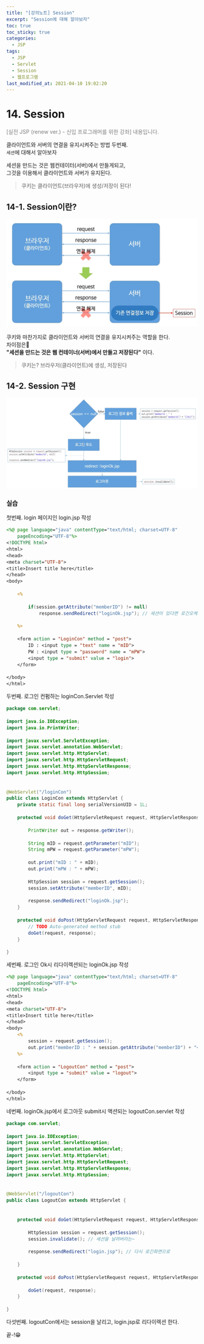 ```yaml
---
title: "[강의노트] Session"
excerpt: "Session에 대해 알아보자"
toc: true
toc_sticky: true
categories:
  - JSP
tags:
  - JSP
  - Servlet
  - Session
  - 웹프로그램
last_modified_at: 2021-04-10 19:02:20
---
```


# 14. Session
<span style="color:grey">[실전 JSP (renew ver.) - 신입 프로그래머를 위한 강좌] 내용입니다.</span>

클라이언트와 서버의 연결을 유지시켜주는 방법 두번째.  
`세션`에 대해서 알아보자  

세션을 만드는 것은 웹컨테이터(서버)에서 만들게되고,  
그것을 이용해서 클라이언트와 서버가 유지된다.  
> 쿠키는 클라이언트(브라우저)에 생성/저장이 된다!

## 14-1. Session이란?
![이미지](/assets/images/JSP&Servlet/실전JSP/14강/14강_1.png)

쿠키와 마찬가지로 클라이언트와 서버의 연결을 유지시켜주는 역할을 한다.  
차이점은🤨  
**"세션을 만드는 것은 웹 컨테이너(서버)에서 만들고 저장된다"** 이다.
>쿠키는? 브라우저(클라이언트)에 생성, 저장된다  

## 14-2. Session 구현
![이미지](/assets/images/JSP&Servlet/실전JSP/14강/14강_2.png)

### 실습

첫번째. login 페이지인 login.jsp 작성  
   
```jsp
<%@ page language="java" contentType="text/html; charset=UTF-8"
    pageEncoding="UTF-8"%>
<!DOCTYPE html>
<html>
<head>
<meta charset="UTF-8">
<title>Insert title here</title>
</head>
<body>

	<%
	
		if(session.getAttribute("memberID") != null)
			response.sendRedirect("loginOk.jsp"); // 세션이 있다면 로긴오케이로 가
	
	%>

	<form action = "LoginCon" method = "post">
		ID : <input type = "text" name = "mID"> 
		PW : <input type = "password" name = "mPW">
		<input type = "submit" value = "login">
	</form>

</body>
</html>
```
두번째. 로그인 컨펌하는 loginCon.Servlet 작성  
  
```java
package com.servlet;

import java.io.IOException;
import java.io.PrintWriter;

import javax.servlet.ServletException;
import javax.servlet.annotation.WebServlet;
import javax.servlet.http.HttpServlet;
import javax.servlet.http.HttpServletRequest;
import javax.servlet.http.HttpServletResponse;
import javax.servlet.http.HttpSession;


@WebServlet("/loginCon")
public class LoginCon extends HttpServlet {
	private static final long serialVersionUID = 1L;

	protected void doGet(HttpServletRequest request, HttpServletResponse response) throws ServletException, IOException {

		PrintWriter out = response.getWriter();
		
		String mID = request.getParameter("mID");
		String mPW = request.getParameter("mPW");
		
		out.print("mID : " + mID);
		out.print("mPW : " + mPW);
		
		HttpSession session = request.getSession();
		session.setAttribute("memberID", mID);
		
		response.sendRedirect("loginOk.jsp");
	}

	protected void doPost(HttpServletRequest request, HttpServletResponse response) throws ServletException, IOException {
		// TODO Auto-generated method stub
		doGet(request, response);
	}

}

```  
  
세번째. 로그인 Ok시 리다이렉션되는 loginOk.jsp 작성  
  
```jsp
<%@ page language="java" contentType="text/html; charset=UTF-8"
    pageEncoding="UTF-8"%>
<!DOCTYPE html>
<html>
<head>
<meta charset="UTF-8">
<title>Insert title here</title>
</head>
<body>
	<%
		session = request.getSession();
		out.print("memberID : " + session.getAttribute("memberID") + "<br>");
	%>
	
	<form action = "LogoutCon" method = "post">
		<input type = "submit" value = "logout">
	</form>
	
</body>
</html>
```
  
네번째. loginOk.jsp에서 로그아웃 submit시 액션되는 logoutCon.servlet 작성  
  
```java
package com.servlet;

import java.io.IOException;
import javax.servlet.ServletException;
import javax.servlet.annotation.WebServlet;
import javax.servlet.http.HttpServlet;
import javax.servlet.http.HttpServletRequest;
import javax.servlet.http.HttpServletResponse;
import javax.servlet.http.HttpSession;


@WebServlet("/logoutCon")
public class LogoutCon extends HttpServlet {


	protected void doGet(HttpServletRequest request, HttpServletResponse response) throws ServletException, IOException {

		HttpSession session = request.getSession();
		session.invalidate(); // 세션을 날려버리는~
		
		response.sendRedirect("login.jsp"); // 다시 로긴화면으로 
		
	}

	protected void doPost(HttpServletRequest request, HttpServletResponse response) throws ServletException, IOException {

		doGet(request, response);
	}

}

```
다섯번째. logoutCon에서는 session을 날리고, login.jsp로 리다이렉션 한다.  
  
끝-!😁